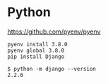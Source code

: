 # Python

https://github.com/pyenv/pyenv

```
pyenv install 3.8.0
pyenv global 3.8.0
pip install Django
```

```
$ python -m django --version
2.2.6
```
